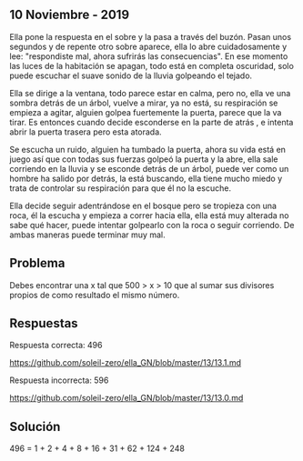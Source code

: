 ## 10 Noviembre - 2019

Ella pone la respuesta en el sobre y la pasa a través del buzón. Pasan unos segundos y de repente otro sobre aparece, ella lo abre cuidadosamente y lee: "respondiste mal, ahora sufrirás las consecuencias". 
En ese momento las luces de la habitación se apagan, todo está en completa oscuridad, solo puede escuchar el suave sonido de la lluvia golpeando el tejado. 

Ella se dirige a la ventana, todo parece estar en calma, pero no, ella ve una sombra detrás de un árbol, vuelve a mirar, ya no está, su respiración se empieza a agitar, alguien golpea fuertemente la puerta, parece que la va tirar. 
Es entonces cuando decide esconderse en la parte de atrás , e intenta abrir la puerta trasera pero esta atorada. 

Se escucha un ruido, alguien ha tumbado la puerta, ahora su vida está en juego así que con todas sus fuerzas golpeó la puerta y la abre, ella sale corriendo en la lluvia y se esconde detrás de un árbol, puede ver como un hombre ha salido por detrás, la está buscando, ella tiene mucho miedo y trata de controlar su respiración para que él no la escuche. 

Ella decide seguir adentrándose en el bosque pero se tropieza con una roca, él la escucha y empieza a correr hacia ella, ella está muy alterada no sabe qué hacer, puede intentar golpearlo con la roca o seguir corriendo. De ambas maneras puede terminar muy mal.

## Problema
Debes encontrar una x tal que 500 > x > 10 que al sumar sus divisores propios de como resultado el mismo número.

## Respuestas
Respuesta correcta: 496

https://github.com/soleil-zero/ella_GN/blob/master/13/13.1.md

Respuesta incorrecta: 596

https://github.com/soleil-zero/ella_GN/blob/master/13/13.0.md

## Solución 
496 = 1 + 2 + 4 + 8 + 16 + 31 + 62 + 124 + 248
